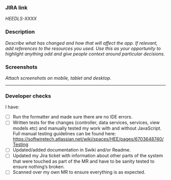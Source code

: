 ### JIRA link
_HEEDLS-XXXX_

### Description
_Describe what has changed and how that will affect the app. If relevant, add references to the resources you used. Use this as your opportunity to highlight anything odd and give people context around particular decisions._

### Screenshots
_Attach screenshots on mobile, tablet and desktop._

-----
### Developer checks
I have:
- [ ] Run the formatter and made sure there are no IDE errors.
- [ ] Written tests for the changes (controller, data services, services, view models etc) and manually tested my work with and without JavaScript. Full manual testing guidelines can be found here: https://softwiretech.atlassian.net/wiki/spaces/HEE/pages/6703648740/Testing
- [ ] Updated/added documentation in Swiki and/or Readme.
- [ ] Updated my Jira ticket with information about other parts of the system that were touched as part of the MR and have to be sanity tested to ensure nothing’s broken.
- [ ] Scanned over my own MR to ensure everything is as expected.
